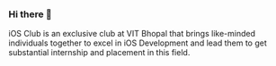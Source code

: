 ### Hi there 👋

iOS Club is an exclusive club at VIT Bhopal that brings like-minded individuals together to excel in iOS Development and lead them to get substantial internship and placement in this field.
